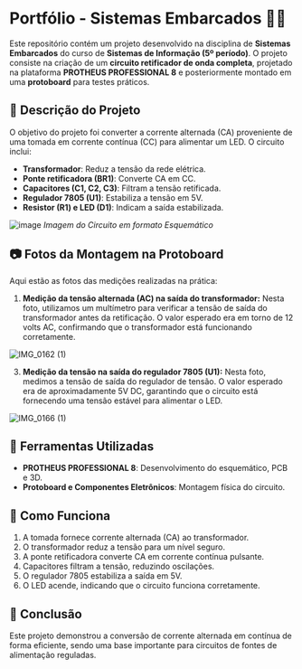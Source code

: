 # Portfólio - Sistemas Embarcados 🔌💡

Este repositório contém um projeto desenvolvido na disciplina de **Sistemas Embarcados** do curso de **Sistemas de Informação (5º período)**. O projeto consiste na criação de um **circuito retificador de onda completa**, projetado na plataforma **PROTHEUS PROFESSIONAL 8** e posteriormente montado em uma **protoboard** para testes práticos.

## 📜 Descrição do Projeto

O objetivo do projeto foi converter a corrente alternada (CA) proveniente de uma tomada em corrente contínua (CC) para alimentar um LED. O circuito inclui:

- **Transformador**: Reduz a tensão da rede elétrica.
- **Ponte retificadora (BR1)**: Converte CA em CC.
- **Capacitores (C1, C2, C3)**: Filtram a tensão retificada.
- **Regulador 7805 (U1)**: Estabiliza a tensão em 5V.
- **Resistor (R1) e LED (D1)**: Indicam a saída estabilizada.

![image](https://github.com/user-attachments/assets/ef43b1cb-7b3c-413c-a6bc-0227cd1480f1)
*Imagem do Circuito em formato Esquemático*


## 📷 Fotos da Montagem na Protoboard

Aqui estão as fotos das medições realizadas na prática:

1. **Medição da tensão alternada (AC) na saída do transformador:**
Nesta foto, utilizamos um multímetro para verificar a tensão de saída do transformador antes da retificação. O valor esperado era em torno de 12 volts AC, confirmando que o transformador está funcionando corretamente.

![IMG_0162 (1)](https://github.com/user-attachments/assets/a5fd5ab6-f41a-467c-b58b-60c47bb2c0aa)

3. **Medição da tensão na saída do regulador 7805 (U1):**
Nesta foto, medimos a tensão de saída do regulador de tensão. O valor esperado era de aproximadamente 5V DC, garantindo que o circuito está fornecendo uma tensão estável para alimentar o LED.

![IMG_0166 (1)](https://github.com/user-attachments/assets/86ddec29-04cb-47c9-a17c-7b94a81adc35)

## 🔧 Ferramentas Utilizadas

- **PROTHEUS PROFESSIONAL 8**: Desenvolvimento do esquemático, PCB e 3D.
- **Protoboard e Componentes Eletrônicos**: Montagem física do circuito.

## 📖 Como Funciona

1. A tomada fornece corrente alternada (CA) ao transformador.
2. O transformador reduz a tensão para um nível seguro.
3. A ponte retificadora converte CA em corrente contínua pulsante.
4. Capacitores filtram a tensão, reduzindo oscilações.
5. O regulador 7805 estabiliza a saída em 5V.
6. O LED acende, indicando que o circuito funciona corretamente.

## 📌 Conclusão

Este projeto demonstrou a conversão de corrente alternada em contínua de forma eficiente, sendo uma base importante para circuitos de fontes de alimentação reguladas.
